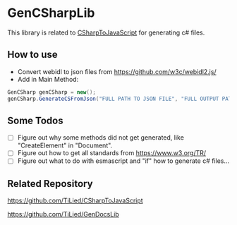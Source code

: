 # GenCSharpLib
This library is related to [CSharpToJavaScript](https://github.com/TiLied/CSharpToJavaScript) for generating c# files.
## How to use
- Convert webidl to json files from https://github.com/w3c/webidl2.js/
- Add in Main Method:
```csharp
GenCSharp genCSharp = new();
genCSharp.GenerateCSFromJson("FULL PATH TO JSON FILE", "FULL OUTPUT PATH");
```
## Some Todos
- [ ] Figure out why some methods did not get generated, like "CreateElement" in "Document".
- [ ] Figure out how to get all standards from https://www.w3.org/TR/
- [ ] Figure out what to do with esmascript and "if" how to generate c# files...

## Related Repository 
https://github.com/TiLied/CSharpToJavaScript

https://github.com/TiLied/GenDocsLib
